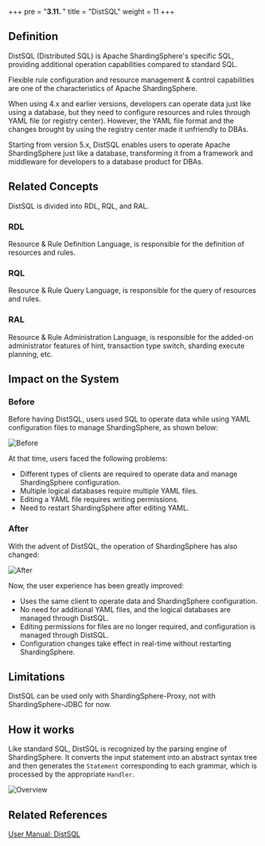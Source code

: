 +++
pre = "<b>3.11. </b>"
title = "DistSQL"
weight = 11
+++

## Definition
DistSQL (Distributed SQL) is Apache ShardingSphere's specific SQL, providing additional operation capabilities compared to standard SQL.

Flexible rule configuration and resource management & control capabilities are one of the characteristics of Apache ShardingSphere.

When using 4.x and earlier versions, developers can operate data just like using a database, but they need to configure resources and rules through YAML file (or registry center). However, the YAML file format and the changes brought by using the registry center made it unfriendly to DBAs.

Starting from version 5.x, DistSQL enables users to operate Apache ShardingSphere just like a database, transforming it from a framework and middleware for developers to a database product for DBAs.

## Related Concepts
DistSQL is divided into RDL, RQL, and RAL.

### RDL
Resource & Rule Definition Language, is responsible for the definition of resources and rules.

### RQL
Resource & Rule Query Language, is responsible for the query of resources and rules.

### RAL
Resource & Rule Administration Language, is responsible for the added-on administrator features of hint, transaction type switch, sharding execute planning, etc.

## Impact on the System

### Before
Before having DistSQL, users used SQL to operate data while using YAML configuration files to manage ShardingSphere, as shown below:

![Before](https://shardingsphere.apache.org/document/current/img/distsql/before.png)

At that time, users faced the following problems:
- Different types of clients are required to operate data and manage ShardingSphere configuration.
- Multiple logical databases require multiple YAML files.
- Editing a YAML file requires writing permissions.
- Need to restart ShardingSphere after editing YAML.

### After
With the advent of DistSQL, the operation of ShardingSphere has also changed:

![After](https://shardingsphere.apache.org/document/current/img/distsql/after.png)

Now, the user experience has been greatly improved:
- Uses the same client to operate data and ShardingSphere configuration.
- No need for additional YAML files, and the logical databases are managed through DistSQL.
- Editing permissions for files are no longer required, and configuration is managed through DistSQL.
- Configuration changes take effect in real-time without restarting ShardingSphere.

## Limitations
DistSQL can be used only with ShardingSphere-Proxy, not with ShardingSphere-JDBC for now.

## How it works
Like standard SQL, DistSQL is recognized by the parsing engine of ShardingSphere. It converts the input statement into an abstract syntax tree and then generates the `Statement` corresponding to each grammar, which is processed by the appropriate `Handler`.

![Overview](https://shardingsphere.apache.org/document/current/img/distsql/overview.png)

## Related References
[User Manual: DistSQL](/en/user-manual/shardingsphere-proxy/distsql/)
